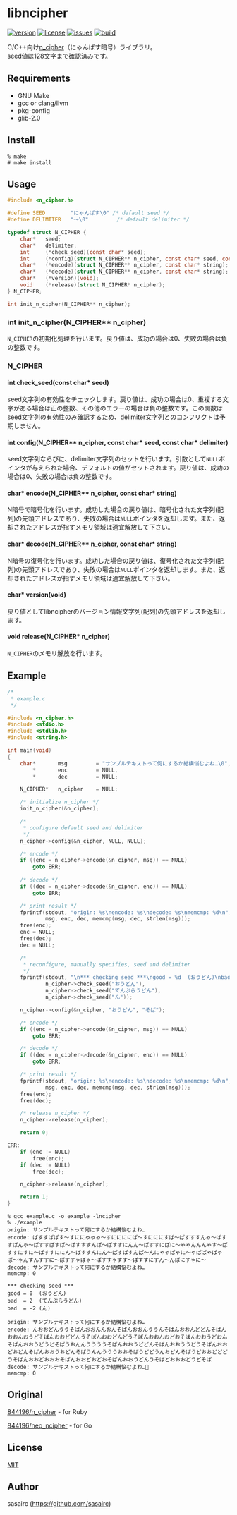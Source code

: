 libncipher
===

[![version](http://img.shields.io/github/tag/sasairc/libncipher.svg?style=flat&label=version)](https://github.com/sasairc/libncipher/releases)
[![license](https://img.shields.io/badge/License-MIT-blue.svg?style=flat)](https://raw.githubusercontent.com/sasairc/libncipher/master/LICENSE)
[![issues](http://img.shields.io/github/issues/sasairc/libncipher.svg?style=flat)](https://github.com/sasairc/libncipher/issues)
[![build](https://img.shields.io/travis/sasairc/libncipher.svg?style=flat)](https://travis-ci.org/sasairc/libncipher)

C/C++向け[n_cipher](https://github.com/844196/n_cipher)（にゃんぱす暗号）ライブラリ。	
seed値は128文字まで確認済みです。


## Requirements

* GNU Make
* gcc or clang/llvm
* pkg-config
* glib-2.0


## Install

```shellsession
% make
# make install
```


## Usage

```c
#include <n_cipher.h>

#define SEED        "にゃんぱす\0" /* default seed */
#define DELIMITER   "〜\0"         /* default delimiter */

typedef struct N_CIPHER {
    char*   seed;
    char*   delimiter;
    int     (*check_seed)(const char* seed);
    int     (*config)(struct N_CIPHER** n_cipher, const char* seed, const char* delimiter);
    char*   (*encode)(struct N_CIPHER** n_cipher, const char* string);
    char*   (*decode)(struct N_CIPHER** n_cipher, const char* string);
    char*   (*version)(void);
    void    (*release)(struct N_CIPHER* n_cipher);
} N_CIPHER;

int init_n_cipher(N_CIPHER** n_cipher);
```

### int init_n_cipher(N_CIPHER\*\* n_cipher)

`N_CIPHER`の初期化処理を行います。戻り値は、成功の場合は0、失敗の場合は負の整数です。

### N_CIPHER

#### int check_seed(const char* seed)

seed文字列の有効性をチェックします。戻り値は、成功の場合は0、重複する文字がある場合は正の整数、その他のエラーの場合は負の整数です。この関数はseed文字列の有効性のみ確認するため、delimiter文字列とのコンフリクトは予期しません。

#### int config(N_CIPHER\*\* n_cipher, const char\* seed, const char\* delimiter)

seed文字列ならびに、delimiter文字列のセットを行います。引数として`NULL`ポインタが与えられた場合、デフォルトの値がセットされます。戻り値は、成功の場合は0、失敗の場合は負の整数です。

#### char\* encode(N_CIPHER\*\* n_cipher, const char\* string)

N暗号で暗号化を行います。成功した場合の戻り値は、暗号化された文字列(配列)の先頭アドレスであり、失敗の場合は`NULL`ポインタを返却します。また、返却されたアドレスが指すメモリ領域は適宜解放して下さい。

#### char\* decode(N_CIPHER\*\* n_cipher, const char\* string)

N暗号の復号化を行います。成功した場合の戻り値は、復号化された文字列(配列)の先頭アドレスであり、失敗の場合は`NULL`ポインタを返却します。また、返却されたアドレスが指すメモリ領域は適宜解放して下さい。

#### char\* version(void)

戻り値としてlibncipherのバージョン情報文字列(配列)の先頭アドレスを返却します。

#### void release(N_CIPHER\* n_cipher)

`N_CIPHER`のメモリ解放を行います。

## Example

```c
/*
 * example.c
 */

#include <n_cipher.h>
#include <stdio.h>
#include <stdlib.h>
#include <string.h>

int main(void)
{
    char*       msg         = "サンプルテキストって何にするか結構悩むよね…\0",
        *       enc         = NULL,
        *       dec         = NULL;

    N_CIPHER*   n_cipher    = NULL;

    /* initialize n_cipher */
    init_n_cipher(&n_cipher);

    /*
     * configure default seed and delimiter
     */
    n_cipher->config(&n_cipher, NULL, NULL);

    /* encode */
    if ((enc = n_cipher->encode(&n_cipher, msg)) == NULL)
        goto ERR;
    
    /* decode */
    if ((dec = n_cipher->decode(&n_cipher, enc)) == NULL)
        goto ERR;

    /* print result */
    fprintf(stdout, "origin: %s\nencode: %s\ndecode: %s\nmemcmp: %d\n",
            msg, enc, dec, memcmp(msg, dec, strlen(msg)));
    free(enc);
    enc = NULL;
    free(dec);
    dec = NULL;

    /*
     * reconfigure, manually specifies, seed and delimiter
     */
    fprintf(stdout, "\n*** checking seed ***\ngood = %d  (おうどん)\nbad  = %d  (てんぷらうどん)\nbad  = %d (ん)\n\n",
            n_cipher->check_seed("おうどん"),
            n_cipher->check_seed("てんぷらうどん"),
            n_cipher->check_seed("ん"));

    n_cipher->config(&n_cipher, "おうどん", "そば");

    /* encode */
    if ((enc = n_cipher->encode(&n_cipher, msg)) == NULL)
        goto ERR;

    /* decode */
    if ((dec = n_cipher->decode(&n_cipher, enc)) == NULL)
        goto ERR;

    /* print result */
    fprintf(stdout, "origin: %s\nencode: %s\ndecode: %s\nmemcmp: %d\n",
            msg, enc, dec, memcmp(msg, dec, strlen(msg)));
    free(enc);
    free(dec);

    /* release n_cipher */
    n_cipher->release(n_cipher);

    return 0;

ERR:
    if (enc != NULL)
        free(enc);
    if (dec != NULL)
        free(dec);

    n_cipher->release(n_cipher);

    return 1;
}
```

```shellsession
% gcc example.c -o example -lncipher
% ./example
origin: サンプルテキストって何にするか結構悩むよね…
encode: ぱすすぱぱす〜すににゃゃゃ〜すににににぱ〜すにににすぱ〜ぱすすすんゃ〜ぱすすぱんゃ〜ぱすすぱすぱ〜ぱすすすんぱ〜ぱすすにんん〜ぱすすにぱに〜ゃゃんんんゃす〜ぱすすにすに〜ぱすすににん〜ぱすすんにん〜ぱすぱすんぱ〜んにゃゃぱゃに〜ゃぱぱゃぱゃぱ〜ゃんすんすすに〜ぱすすゃぱゃ〜ぱすすゃすす〜ぱすすにすん〜んぱにすゃに〜
decode: サンプルテキストって何にするか結構悩むよね…
memcmp: 0

*** checking seed ***
good = 0  (おうどん)
bad  = 2  (てんぷらうどん)
bad  = -2 (ん)

origin: サンプルテキストって何にするか結構悩むよね…
encode: んおおどんううそばんおおんんおんそばんおおんううんそばんおおんどどんそばんおおんおうどそばんおおどどんうそばんおおどんどうそばんおおんおどおそばんおおうどおんそばんおおうどうどそばうおんんううううそばんおおうどどんそばんおおううどうそばんおおどおどんそばんおおうおどんそばうんんうううおおそばうどどうんおどんそばうどおおどどどうそばんおおどおおおそばんおおどおどおそばんおおうどんうそばどおおおどうどそば
decode: サンプルテキストって何にするか結構悩むよね…
memcmp: 0
```

## Original

[844196/n_cipher](https://github.com/844196/n_cipher) - for Ruby

[844196/neo_ncipher](https://github.com/844196/neo_ncipher) - for Go


## License

[MIT](https://github.com/sasairc/libncipher/blob/master/LICENSE)


## Author

sasairc (https://github.com/sasairc)
